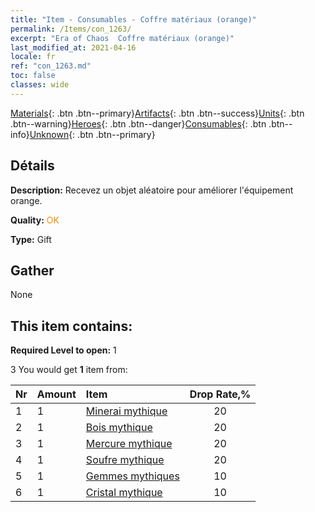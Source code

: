 ```yaml
---
title: "Item - Consumables - Coffre matériaux (orange)"
permalink: /Items/con_1263/
excerpt: "Era of Chaos  Coffre matériaux (orange)"
last_modified_at: 2021-04-16
locale: fr
ref: "con_1263.md"
toc: false
classes: wide
---
```

 [Materials](/fr/Items/){: .btn .btn--primary}[Artifacts](/fr/Items/Artifacts/){: .btn .btn--success}[Units](/fr/Items/Units/){: .btn .btn--warning}[Heroes](/fr/Items/Heroes/){: .btn .btn--danger}[Consumables](/fr/Items/Consumables/){: .btn .btn--info}[Unknown](/fr/Items/Unknown/){: .btn .btn--primary}

## Détails
 **Description:** Recevez un objet aléatoire pour améliorer l'équipement orange.

 **Quality:** <span style="color: #FF8C00">OK</span>

 **Type:** Gift

## Gather

  None

## This item contains:

 **Required Level to open:** 1

 3 You would get **1** item  from:

  | Nr | Amount |     Item    | Drop Rate,% |
  |:---|:-------|:------------|:---------:|
  | 1 | 1 | [Minerai mythique](/fr/Items/mat_61/) | 20 | 
  | 2 | 1 | [Bois mythique](/fr/Items/mat_62/) | 20 | 
  | 3 | 1 | [Mercure mythique](/fr/Items/mat_63/) | 20 | 
  | 4 | 1 | [Soufre mythique](/fr/Items/mat_64/) | 20 | 
  | 5 | 1 | [Gemmes mythiques](/fr/Items/mat_65/) | 10 | 
  | 6 | 1 | [Cristal mythique](/fr/Items/mat_66/) | 10 | 
